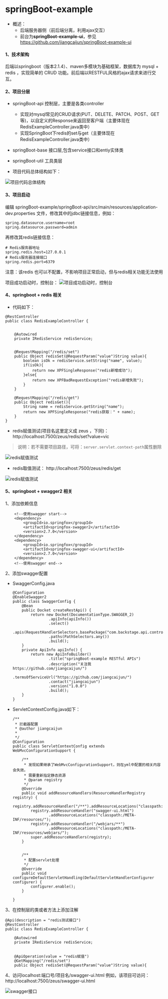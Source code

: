 # springBoot-example
* 概述：
    * 后端服务器侧（前后端分离，利用ajax交互）
    * 前台为**springBoot-example-ui**，参见 https://github.com/jiangcaijun/springBoot-example-ui
#### 1、技术架构
后端以springboot（版本2.1.4）、maven多模块为基础框架，数据库为 mysql + redis ，实现简单的 CRUD 功能。前后端以RESTFUL风格的ajax请求来进行交互。
  
#### 2、项目分层

* springBoot-api 控制层，主要是各类controller
    * 实现对mysql常见的CRUD请求(PUT、DELETE、PATCH、POST、GET等)，以自定义的Response来返回至客户端（主要体现在 RedisExampleController.java类中）
    * 实现SpringBoot下redis的set与get（主要体现在 RedisExampleController.java类中）
* springBoot-base 接口层,包含service接口和entiy实体类  
* springBoot-util 工具类层

* 项目代码总体结构如下：

![项目代码总体结构](https://github.com/jiangcaijun/pictureAsset/blob/HEAD/src/zeus-parent/2017-10-30_172633.png?raw=true)
    

#### 3、项目启动
编辑 springBoot-example/springBoot-api/src/main/resources/application-dev.properties 文件，修改其中的jdbc链接信息，例如：

```
spring.datasource.username=root
spring.datasource.password=admin
```

再修改其redis链接信息：
```
# Redis服务器地址
spring.redis.host=127.0.0.1
# Redis服务器连接端口
spring.redis.port=6379
```

注意：该redis 也可以不配置，不影响项目正常启动，但与redis相关功能无法使用
   
项目成功启动时，控制台：
![项目成功启动时，控制台](https://github.com/jiangcaijun/pictureAsset/blob/HEAD/src/zeus-parent/2017-10-30_170546.png?raw=true)
    
#### 4、springboot + redis 相关
* 代码如下：
```
@RestController
public class RedisExampleController {


    @Autowired
    private IRedisService redisService;


    @RequestMapping("/redis/set")
    public Object redisSet(@RequestParam("value")String value){
        boolean isOk = redisService.setString("name", value);
        if(isOk){
            return new XPFSingleResponse("redis新增成功");
        }else{
            return new XPFBadRequestException("redis新增失败");
        }
    }

    @RequestMapping("/redis/get")
    public Object redisGet(){
        String name = redisService.getString("name");
        return new XPFSingleResponse("redis获取：" + name);
    }
}
```

* redis赋值测试(项目名这里定义成 zeus ，下同)：
http://localhost:7500/zeus/redis/set?value=vic
> 说明：若不需要项目路径，可将：`server.servlet.context-path`属性删除

![redis赋值测试](https://github.com/jiangcaijun/pictureAsset/blob/HEAD/src/zeus-parent/2017-10-30_172216.png?raw=true)

* redis取值测试：
http://localhost:7500/zeus/redis/get

![redis赋值测试](https://github.com/jiangcaijun/pictureAsset/blob/HEAD/src/zeus-parent/2017-10-30_172235.png?raw=true)

#### 5、springboot + swagger2 相关

1、添加依赖信息

```
    <!--使用swagger start-->
    <dependency>
        <groupId>io.springfox</groupId>
        <artifactId>springfox-swagger2</artifactId>
        <version>2.7.0</version>
    </dependency>
    <dependency>
        <groupId>io.springfox</groupId>
        <artifactId>springfox-swagger-ui</artifactId>
        <version>2.7.0</version>
    </dependency>
    <!--使用swagger end-->
```
    
2、添加swagger配置
* SwaggerConfig.java
    ```
    @Configuration
    @EnableSwagger2
    public class SwaggerConfig {
        @Bean
        public Docket createRestApi() {
            return new Docket(DocumentationType.SWAGGER_2)
                    .apiInfo(apiInfo())
                    .select()
                    .apis(RequestHandlerSelectors.basePackage("com.backstage.api.controller"))
                    .paths(PathSelectors.any())
                    .build();
        }
        private ApiInfo apiInfo() {
            return new ApiInfoBuilder()
                    .title("springBoot-example RESTful APIs")
                    .description("关注我 https://github.com/jiangcaijun/")
                    .termsOfServiceUrl("https://github.com/jiangcaijun/")
                    .contact("jiangcaijun")
                    .version("1.0.0")
                    .build();
        }
    }
    ```
* ServletContextConfig.java如下：
    ```
    /**
     * 拦截器配置
     * @author jiangcaijun
     *
     */
    @Configuration
    public class ServletContextConfig extends WebMvcConfigurationSupport {
    
        /**
         * 发现如果继承了WebMvcConfigurationSupport，则在yml中配置的相关内容会失效。
         * 需要重新指定静态资源
         * @param registry
         */
        @Override
        public void addResourceHandlers(ResourceHandlerRegistry registry) {
            registry.addResourceHandler("/**").addResourceLocations("classpath:/static/");
            registry.addResourceHandler("swagger-ui.html")
                    .addResourceLocations("classpath:/META-INF/resources/");
            registry.addResourceHandler("/webjars/**")
                    .addResourceLocations("classpath:/META-INF/resources/webjars/");
            super.addResourceHandlers(registry);
        }
    
    
        /**
         * 配置servlet处理
         */
        @Override
        public void configureDefaultServletHandling(DefaultServletHandlerConfigurer configurer) {
            configurer.enable();
        }
    
    }
    ```
3、在控制层的类或者方法上添加注解

```
@Api(description = "redis测试接口")
@RestController
public class RedisExampleController {

    @Autowired
    private IRedisService redisService;


    @ApiOperation(value = "redis赋值")
    @GetMapping("/redis/set")
    public Object redisSet(@RequestParam("value")String value){
```
4、访问localhost:端口号/项目名/swagger-ui.html
例如，该项目可访问：http://localhost:7500/zeus/swagger-ui.html

![swagger接口](https://github.com/jiangcaijun/pictureAsset/blob/HEAD/src/zeus-parent/2018-01-10_172633.png?raw=true)